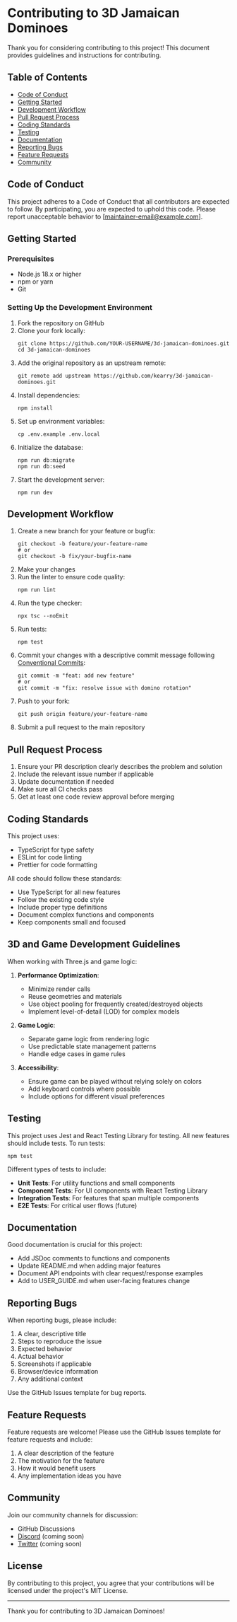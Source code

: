 # Contributing to 3D Jamaican Dominoes

Thank you for considering contributing to this project! This document provides guidelines and instructions for contributing.

## Table of Contents

- [Code of Conduct](#code-of-conduct)
- [Getting Started](#getting-started)
- [Development Workflow](#development-workflow)
- [Pull Request Process](#pull-request-process)
- [Coding Standards](#coding-standards)
- [Testing](#testing)
- [Documentation](#documentation)
- [Reporting Bugs](#reporting-bugs)
- [Feature Requests](#feature-requests)
- [Community](#community)

## Code of Conduct

This project adheres to a Code of Conduct that all contributors are expected to follow. By participating, you are expected to uphold this code. Please report unacceptable behavior to [maintainer-email@example.com].

## Getting Started

### Prerequisites

- Node.js 18.x or higher
- npm or yarn
- Git

### Setting Up the Development Environment

1. Fork the repository on GitHub
2. Clone your fork locally:
   ```
   git clone https://github.com/YOUR-USERNAME/3d-jamaican-dominoes.git
   cd 3d-jamaican-dominoes
   ```
3. Add the original repository as an upstream remote:
   ```
   git remote add upstream https://github.com/kearry/3d-jamaican-dominoes.git
   ```
4. Install dependencies:
   ```
   npm install
   ```
5. Set up environment variables:
   ```
   cp .env.example .env.local
   ```
6. Initialize the database:
   ```
   npm run db:migrate
   npm run db:seed
   ```
7. Start the development server:
   ```
   npm run dev
   ```

## Development Workflow

1. Create a new branch for your feature or bugfix:
   ```
   git checkout -b feature/your-feature-name
   # or
   git checkout -b fix/your-bugfix-name
   ```
2. Make your changes
3. Run the linter to ensure code quality:
   ```
   npm run lint
   ```
4. Run the type checker:
   ```
   npx tsc --noEmit
   ```
5. Run tests:
   ```
   npm test
   ```
6. Commit your changes with a descriptive commit message following [Conventional Commits](https://www.conventionalcommits.org/):
   ```
   git commit -m "feat: add new feature"
   # or
   git commit -m "fix: resolve issue with domino rotation"
   ```
7. Push to your fork:
   ```
   git push origin feature/your-feature-name
   ```
8. Submit a pull request to the main repository

## Pull Request Process

1. Ensure your PR description clearly describes the problem and solution
2. Include the relevant issue number if applicable
3. Update documentation if needed
4. Make sure all CI checks pass
5. Get at least one code review approval before merging

## Coding Standards

This project uses:

- TypeScript for type safety
- ESLint for code linting
- Prettier for code formatting

All code should follow these standards:

- Use TypeScript for all new features
- Follow the existing code style
- Include proper type definitions
- Document complex functions and components
- Keep components small and focused

## 3D and Game Development Guidelines

When working with Three.js and game logic:

1. **Performance Optimization**:
   - Minimize render calls
   - Reuse geometries and materials
   - Use object pooling for frequently created/destroyed objects
   - Implement level-of-detail (LOD) for complex models

2. **Game Logic**:
   - Separate game logic from rendering logic
   - Use predictable state management patterns
   - Handle edge cases in game rules

3. **Accessibility**:
   - Ensure game can be played without relying solely on colors
   - Add keyboard controls where possible
   - Include options for different visual preferences

## Testing

This project uses Jest and React Testing Library for testing. All new features should include tests. To run tests:

```
npm test
```

Different types of tests to include:

- **Unit Tests**: For utility functions and small components
- **Component Tests**: For UI components with React Testing Library
- **Integration Tests**: For features that span multiple components
- **E2E Tests**: For critical user flows (future)

## Documentation

Good documentation is crucial for this project:

- Add JSDoc comments to functions and components
- Update README.md when adding major features
- Document API endpoints with clear request/response examples
- Add to USER_GUIDE.md when user-facing features change

## Reporting Bugs

When reporting bugs, please include:

1. A clear, descriptive title
2. Steps to reproduce the issue
3. Expected behavior
4. Actual behavior
5. Screenshots if applicable
6. Browser/device information
7. Any additional context

Use the GitHub Issues template for bug reports.

## Feature Requests

Feature requests are welcome! Please use the GitHub Issues template for feature requests and include:

1. A clear description of the feature
2. The motivation for the feature
3. How it would benefit users
4. Any implementation ideas you have

## Community

Join our community channels for discussion:

- GitHub Discussions
- [Discord](#) (coming soon)
- [Twitter](#) (coming soon)

## License

By contributing to this project, you agree that your contributions will be licensed under the project's MIT License.

---

Thank you for contributing to 3D Jamaican Dominoes!